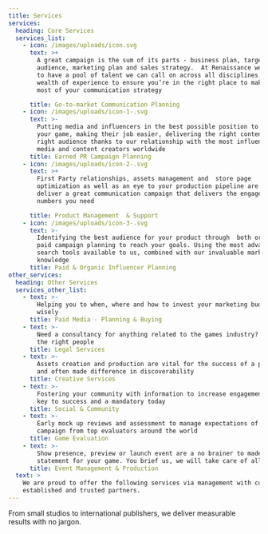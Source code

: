 ```yaml
---
title: Services
services:
  heading: Core Services
  services_list:
    - icon: /images/uploads/icon.svg
      text: >+
        A great campaign is the sum of its parts - business plan, target
        audience, marketing plan and sales strategy.  At Renaissance we’re proud
        to have a pool of talent we can call on across all disciplines, with a
        wealth of experience to ensure you’re in the right place to make the
        most of your communication strategy

      title: Go-to-market Communication Planning
    - icon: /images/uploads/icon-1-.svg
      text: >-
        Putting media and influencers in the best possible position to cover
        your game, making their job easier, delivering the right content to the
        right audience thanks to our relationship with the most influential
        media and content creators worldwide
      title: Earned PR Campaign Planning
    - icon: /images/uploads/icon-2-.svg
      text: >+
        First Party relationships, assets management and  store page
        optimization as well as an eye to your production pipeline are vital to
        deliver a great communication campaign that delivers the engagement
        numbers you need

      title: Product Management  & Support
    - icon: /images/uploads/icon-3-.svg
      text: >-
        Identifying the best audience for your product through  both organic and
        paid campaign planning to reach your goals. Using the most advanced
        search tools available to us, combined with our invaluable market
        knowledge
      title: Paid & Organic Influencer Planning
other_services:
  heading: Other Services
  services_other_list:
    - text: >-
        Helping you to when, where and how to invest your marketing budget
        wisely
      title: Paid Media - Planning & Buying
    - text: >-
        Need a consultancy for anything related to the games industry? We know
        the right people
      title: Legal Services
    - text: >-
        Assets creation and production are vital for the success of a product
        and often made difference in discoverability
      title: Creative Services
    - text: >-
        Fostering your community with information to increase engagement is a
        key to success and a mandatory today
      title: Social & Community
    - text: >-
        Early mock up reviews and assessment to manage expectations of the
        campaign from top evaluators around the world
      title: Game Evaluation
    - text: >-
        Show presence, preview or launch event are a no brainer to made a
        statement for your game. You brief us, we will take care of all the rest
      title: Event Management & Production
  text: >
    We are proud to offer the following services via management with curated,
    established and trusted partners.
---
```

From small studios to international publishers, we deliver measurable results with no jargon.
